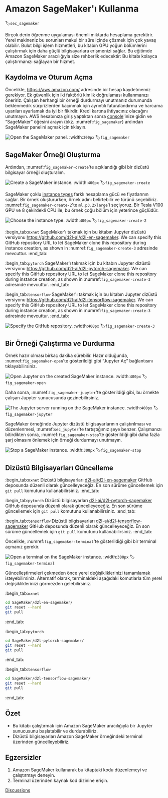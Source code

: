 # Amazon SageMaker'ı Kullanma
:label:`sec_sagemaker`

Birçok derin öğrenme uygulaması önemli miktarda hesaplama gerektirir. Yerel makineniz bu sorunları makul bir süre içinde çözmek için çok yavaş olabilir. Bulut bilgi işlem hizmetleri, bu kitabın GPU yoğun bölümlerini çalıştırmak için daha güçlü bilgisayarlara erişmenizi sağlar. Bu eğitimde Amazon SageMaker aracılığıyla size rehberlik edecektir: Bu kitabı kolayca çalıştırmanızı sağlayan bir hizmet. 

## Kaydolma ve Oturum Açma

Öncelikle, https://aws.amazon.com/ adresinde bir hesap kaydetmemiz gerekiyor. Ek güvenlik için iki faktörlü kimlik doğrulaması kullanmanızı öneririz. Çalışan herhangi bir örneği durdurmayı unutmanız durumunda beklenmedik sürprizlerden kaçınmak için ayrıntılı faturalandırma ve harcama uyarıları ayarlamak da iyi bir fikirdir. Kredi kartına ihtiyacınız olacağını unutmayın. AWS hesabınıza giriş yaptıktan sonra [console](http://console.aws.amazon.com/)'inize gidin ve “SageMaker” öğesini arayın (bkz. :numref:`fig_sagemaker`) ardından SageMaker panelini açmak için tıklayın. 

![Open the SageMaker panel.](../img/sagemaker.png)
:width:`300px`
:label:`fig_sagemaker`

## SageMaker Örneği Oluşturma

Ardından, :numref:`fig_sagemaker-create`'te açıklandığı gibi bir dizüstü bilgisayar örneği oluşturalım. 

![Create a SageMaker instance.](../img/sagemaker-create.png)
:width:`400px`
:label:`fig_sagemaker-create`

SageMaker çoklu [instance types](https://aws.amazon.com/sagemaker/pricing/instance-types/) farklı hesaplama gücü ve fiyatlarının sağlar. Bir örnek oluştururken, örnek adını belirtebilir ve türünü seçebiliriz. :numref:`fig_sagemaker-create-2`'te `ml.p3.2xlarge`'i seçiyoruz. Bir Tesla V100 GPU ve 8 çekirdekli CPU ile, bu örnek çoğu bölüm için yeterince güçlüdür. 

![Choose the instance type.](../img/sagemaker-create-2.png)
:width:`400px`
:label:`fig_sagemaker-create-2`

:begin_tab:`mxnet`
SageMaker'ı takmak için bu kitabın Jupyter dizüstü versiyonu https://github.com/d2l-ai/d2l-en-sagemaker. We can specify this GitHub repository URL to let SageMaker clone this repository during instance creation, as shown in :numref:`fig_sagemaker-create-3` adresinde mevcuttur.
:end_tab:

:begin_tab:`pytorch`
SageMaker'ı takmak için bu kitabın Jupyter dizüstü versiyonu https://github.com/d2l-ai/d2l-pytorch-sagemaker. We can specify this GitHub repository URL to let SageMaker clone this repository during instance creation, as shown in :numref:`fig_sagemaker-create-3` adresinde mevcuttur.
:end_tab:

:begin_tab:`tensorflow`
SageMaker'ı takmak için bu kitabın Jupyter dizüstü versiyonu https://github.com/d2l-ai/d2l-tensorflow-sagemaker. We can specify this GitHub repository URL to let SageMaker clone this repository during instance creation, as shown in :numref:`fig_sagemaker-create-3` adresinde mevcuttur.
:end_tab:

![Specify the GitHub repository.](../img/sagemaker-create-3.png)
:width:`400px`
:label:`fig_sagemaker-create-3`

## Bir Örneği Çalıştırma ve Durdurma

Örnek hazır olması birkaç dakika sürebilir. Hazır olduğunda, :numref:`fig_sagemaker-open`'te gösterildiği gibi “Jupyter Aç” bağlantısını tıklayabilirsiniz. 

![Open Jupyter on the created SageMaker instance.](../img/sagemaker-open.png)
:width:`400px`
:label:`fig_sagemaker-open`

Daha sonra, :numref:`fig_sagemaker-jupyter`'te gösterildiği gibi, bu örnekte çalışan Jupyter sunucusunda gezinebilirsiniz. 

![The Jupyter server running on the SageMaker instance.](../img/sagemaker-jupyter.png)
:width:`400px`
:label:`fig_sagemaker-jupyter`

SageMaker örneğinde Jupyter dizüstü bilgisayarlarının çalıştırılması ve düzenlenmesi, :numref:`sec_jupyter`'te tartıştığımız şeye benzer. Çalışmanızı bitirdikten sonra, :numref:`fig_sagemaker-stop`'te gösterildiği gibi daha fazla şarj olmasını önlemek için örneği durdurmayı unutmayın. 

![Stop a SageMaker instance.](../img/sagemaker-stop.png)
:width:`300px`
:label:`fig_sagemaker-stop`

## Dizüstü Bilgisayarları Güncelleme

:begin_tab:`mxnet`
Dizüstü bilgisayarları [d2l-ai/d2l-en-sagemaker](https://github.com/d2l-ai/d2l-en-sagemaker) GitHub deposunda düzenli olarak güncelleyeceğiz. En son sürüme güncellemek için `git pull` komutunu kullanabilirsiniz.
:end_tab:

:begin_tab:`pytorch`
Dizüstü bilgisayarları [d2l-ai/d2l-pytorch-sagemaker](https://github.com/d2l-ai/d2l-pytorch-sagemaker) GitHub deposunda düzenli olarak güncelleyeceğiz. En son sürüme güncellemek için `git pull` komutunu kullanabilirsiniz.
:end_tab:

:begin_tab:`tensorflow`
Dizüstü bilgisayarları [d2l-ai/d2l-tensorflow-sagemaker](https://github.com/d2l-ai/d2l-tensorflow-sagemaker) GitHub deposunda düzenli olarak güncelleyeceğiz. En son sürüme güncellemek için `git pull` komutunu kullanabilirsiniz.
:end_tab:

Öncelikle, :numref:`fig_sagemaker-terminal`'te gösterildiği gibi bir terminal açmanız gerekir. 

![Open a terminal on the SageMaker instance.](../img/sagemaker-terminal.png)
:width:`300px`
:label:`fig_sagemaker-terminal`

Güncelleştirmeleri çekmeden önce yerel değişikliklerinizi tamamlamak isteyebilirsiniz. Alternatif olarak, terminaldeki aşağıdaki komutlarla tüm yerel değişikliklerinizi görmezden gelebilirsiniz.

:begin_tab:`mxnet`
```bash
cd SageMaker/d2l-en-sagemaker/
git reset --hard
git pull
```
:end_tab:

:begin_tab:`pytorch`
```bash
cd SageMaker/d2l-pytorch-sagemaker/
git reset --hard
git pull
```
:end_tab:

:begin_tab:`tensorflow`
```bash
cd SageMaker/d2l-tensorflow-sagemaker/
git reset --hard
git pull
```
:end_tab:

## Özet

* Bu kitabı çalıştırmak için Amazon SageMaker aracılığıyla bir Jupyter sunucusunu başlatabilir ve durdurabiliriz.
* Dizüstü bilgisayarları Amazon SageMaker örneğindeki terminal üzerinden güncelleyebiliriz.

## Egzersizler

1. Amazon SageMaker kullanarak bu kitaptaki kodu düzenlemeyi ve çalıştırmayı deneyin.
1. Terminal üzerinden kaynak kod dizinine erişin.

[Discussions](https://discuss.d2l.ai/t/422)
